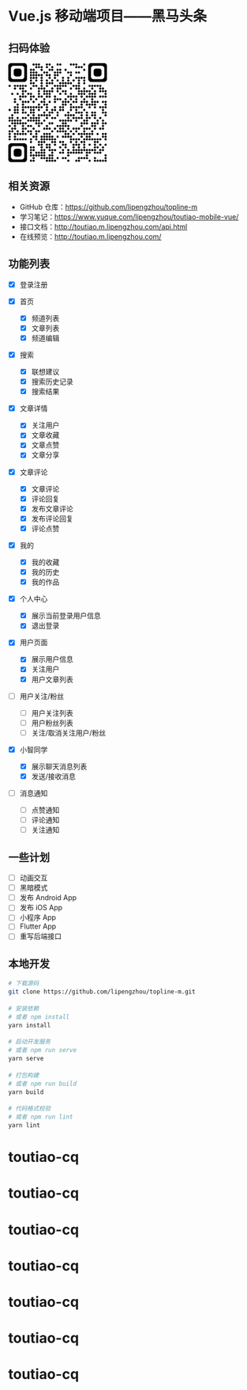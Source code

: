 # Vue.js 移动端项目——黑马头条

## 扫码体验

<img src="./public/qrcode_toutiao.m.lipengzhou.com.png" width="200" />

## 相关资源

- GitHub 仓库：https://github.com/lipengzhou/topline-m
- 学习笔记：https://www.yuque.com/lipengzhou/toutiao-mobile-vue/
- 接口文档：http://toutiao.m.lipengzhou.com/api.html
- 在线预览：http://toutiao.m.lipengzhou.com/

## 功能列表

- [x] 登录注册

- [x] 首页
  + [x] 频道列表
  + [x] 文章列表
  + [x] 频道编辑
- [x] 搜索
  - [x] 联想建议
  - [x] 搜索历史记录
  - [x] 搜索结果

- [x] 文章详情
  + [x] 关注用户
  + [x] 文章收藏
  + [x] 文章点赞
  + [x] 文章分享
- [x] 文章评论
  - [x] 文章评论
  - [x] 评论回复
  - [x] 发布文章评论
  - [x] 发布评论回复
  - [x] 评论点赞
- [x] 我的
  + [x] 我的收藏
  + [x] 我的历史
  + [x] 我的作品
- [x] 个人中心
  - [x] 展示当前登录用户信息
  - [x] 退出登录
- [x] 用户页面
  - [x] 展示用户信息
  - [x] 关注用户
  - [x] 用户文章列表
- [ ] 用户关注/粉丝
  - [ ] 用户关注列表
  - [ ] 用户粉丝列表
  - [ ] 关注/取消关注用户/粉丝
- [x] 小智同学
  - [x] 展示聊天消息列表
  - [x] 发送/接收消息
- [ ] 消息通知
  - [ ] 点赞通知
  - [ ] 评论通知
  - [ ] 关注通知

## 一些计划

- [ ] 动画交互
- [ ] 黑暗模式
- [ ] 发布 Android App
- [ ] 发布 iOS App
- [ ] 小程序 App
- [ ] Flutter App
- [ ] 重写后端接口

## 本地开发

```sh
# 下载源码
git clone https://github.com/lipengzhou/topline-m.git

# 安装依赖
# 或者 npm install
yarn install

# 启动开发服务
# 或者 npm run serve
yarn serve

# 打包构建
# 或者 npm run build
yarn build

# 代码格式校验
# 或者 npm run lint
yarn lint
```
# toutiao-cq
# toutiao-cq
# toutiao-cq
# toutiao-cq
# toutiao-cq
# toutiao-cq
# toutiao-cq
